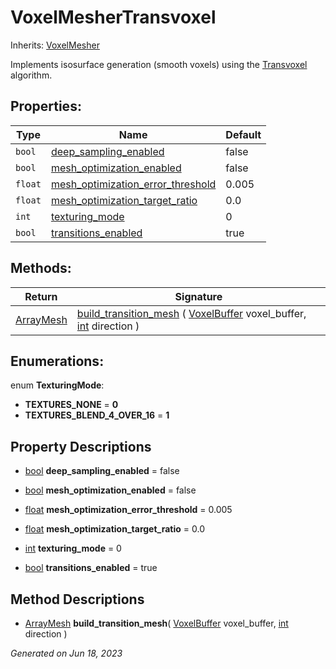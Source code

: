 # VoxelMesherTransvoxel

Inherits: [VoxelMesher](VoxelMesher.md)


Implements isosurface generation (smooth voxels) using the [Transvoxel](https://transvoxel.org/) algorithm.

## Properties: 


Type     | Name                                                                       | Default 
-------- | -------------------------------------------------------------------------- | --------
`bool`   | [deep_sampling_enabled](#i_deep_sampling_enabled)                          | false   
`bool`   | [mesh_optimization_enabled](#i_mesh_optimization_enabled)                  | false   
`float`  | [mesh_optimization_error_threshold](#i_mesh_optimization_error_threshold)  | 0.005   
`float`  | [mesh_optimization_target_ratio](#i_mesh_optimization_target_ratio)        | 0.0     
`int`    | [texturing_mode](#i_texturing_mode)                                        | 0       
`bool`   | [transitions_enabled](#i_transitions_enabled)                              | true    
<p></p>

## Methods: 


Return                                                                            | Signature                                                                                                                                                                         
--------------------------------------------------------------------------------- | ----------------------------------------------------------------------------------------------------------------------------------------------------------------------------------
[ArrayMesh](https://docs.godotengine.org/en/stable/classes/class_arraymesh.html)  | [build_transition_mesh](#i_build_transition_mesh) ( [VoxelBuffer](VoxelBuffer.md) voxel_buffer, [int](https://docs.godotengine.org/en/stable/classes/class_int.html) direction )  
<p></p>

## Enumerations: 

enum **TexturingMode**: 

- **TEXTURES_NONE** = **0**
- **TEXTURES_BLEND_4_OVER_16** = **1**


## Property Descriptions

- [bool](https://docs.godotengine.org/en/stable/classes/class_bool.html)<span id="i_deep_sampling_enabled"></span> **deep_sampling_enabled** = false


- [bool](https://docs.godotengine.org/en/stable/classes/class_bool.html)<span id="i_mesh_optimization_enabled"></span> **mesh_optimization_enabled** = false


- [float](https://docs.godotengine.org/en/stable/classes/class_float.html)<span id="i_mesh_optimization_error_threshold"></span> **mesh_optimization_error_threshold** = 0.005


- [float](https://docs.godotengine.org/en/stable/classes/class_float.html)<span id="i_mesh_optimization_target_ratio"></span> **mesh_optimization_target_ratio** = 0.0


- [int](https://docs.godotengine.org/en/stable/classes/class_int.html)<span id="i_texturing_mode"></span> **texturing_mode** = 0


- [bool](https://docs.godotengine.org/en/stable/classes/class_bool.html)<span id="i_transitions_enabled"></span> **transitions_enabled** = true


## Method Descriptions

- [ArrayMesh](https://docs.godotengine.org/en/stable/classes/class_arraymesh.html)<span id="i_build_transition_mesh"></span> **build_transition_mesh**( [VoxelBuffer](VoxelBuffer.md) voxel_buffer, [int](https://docs.godotengine.org/en/stable/classes/class_int.html) direction ) 


_Generated on Jun 18, 2023_
